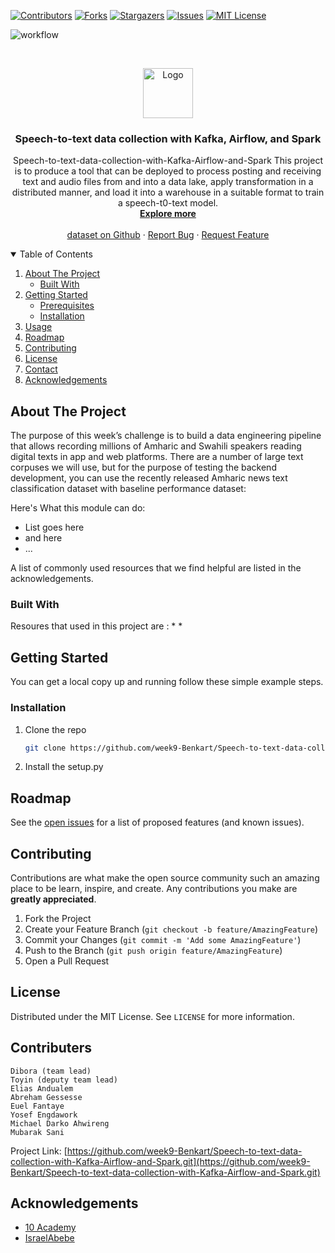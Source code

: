 [![Contributors][contributors-shield]][contributors-url]
[![Forks][forks-shield]][forks-url]
[![Stargazers][stars-shield]][stars-url]
[![Issues][issues-shield]][issues-url]
[![MIT License][license-shield]][license-url]

![workflow](https://github.com/week9-Benkart/Speech-to-text-data-collection-with-Kafka-Airflow-and-Spark/actions/workflows/blank.yml/badge.svg)

<br />
<p align="center">
  <a href="https://github.com/week9-Benkart/Speech-to-text-data-collection-with-Kafka-Airflow-and-Spark">
    <img src="https://www.nicepng.com/png/full/838-8385423_implementing-speech-to-text-in-susi-ios-speech.png" alt="Logo" width="80" height="80">
  </a>

  <h3 align="center">Speech-to-text data collection with Kafka, Airflow, and Spark</h3>

  <p align="center">
Speech-to-text-data-collection-with-Kafka-Airflow-and-Spark
This project is to produce a tool that can be deployed to process posting and receiving text and audio files from and into a data lake, apply transformation in a distributed manner, and load it into a warehouse in a suitable format to train a speech-t0-text model.
    <br />
    <a href="https://medium.com/analytics-vidhya/end-to-end-speech-recognition-model-for-amharic-using-tensorflow-e72e60775bd9"><strong>Explore more </strong></a>
    <br />
    <br />
    <a href="https://github.com/IsraelAbebe/An-Amharic-News-Text-classification-Dataset">dataset on Github</a>
    ·
    <a href="https://github.com/week9-Benkart/Speech-to-text-data-collection-with-Kafka-Airflow-and-Spark/issues">Report Bug</a>
    ·
    <a href="https://github.com/week9-Benkart/Speech-to-text-data-collection-with-Kafka-Airflow-and-Spark/issues">Request Feature</a>
  </p>
</p>



<!-- TABLE OF CONTENTS -->
<details open="open">
  <summary>Table of Contents</summary>
  <ol>
    <li>
      <a href="#about-the-project">About The Project</a>
      <ul>
        <li><a href="#built-with">Built With</a></li>
      </ul>
    </li>
    <li>
      <a href="#getting-started">Getting Started</a>
      <ul>
        <li><a href="#prerequisites">Prerequisites</a></li>
        <li><a href="#installation">Installation</a></li>
      </ul>
    </li>
    <li><a href="#usage">Usage</a></li>
    <li><a href="#roadmap">Roadmap</a></li>
    <li><a href="#contributing">Contributing</a></li>
    <li><a href="#license">License</a></li>
    <li><a href="#contact">Contact</a></li>
    <li><a href="#acknowledgements">Acknowledgements</a></li>
  </ol>
</details>


<!-- ABOUT THE PROJECT -->
## About The Project

The purpose of this week’s challenge is to build a data engineering pipeline that allows recording millions of Amharic and Swahili speakers reading digital texts in app and web platforms. There are a number of large text corpuses we will use, but for the purpose of testing the backend development, you can use the recently released Amharic news text classification dataset with baseline performance dataset:   

Here's What this module can do:
* List goes here
* and here
* ...

A list of commonly used resources that we find helpful are listed in the acknowledgements.

### Built With

Resoures that used in this project are :
* 
* 



<!-- GETTING STARTED -->
## Getting Started

You can get a local copy up and running follow these simple example steps.

### Installation

1. Clone the repo
   ```sh
   git clone https://github.com/week9-Benkart/Speech-to-text-data-collection-with-Kafka-Airflow-and-Spark.git
   ```
2. Install the setup.py 



<!-- USAGE EXAMPLES -->

<!-- ROADMAP -->
## Roadmap

See the [open issues](https://github.com/week9-Benkart/Speech-to-text-data-collection-with-Kafka-Airflow-and-Spark/issues) for a list of proposed features (and known issues).



<!-- CONTRIBUTING -->
## Contributing

Contributions are what make the open source community such an amazing place to be learn, inspire, and create. Any contributions you make are **greatly appreciated**.

1. Fork the Project
2. Create your Feature Branch (`git checkout -b feature/AmazingFeature`)
3. Commit your Changes (`git commit -m 'Add some AmazingFeature'`)
4. Push to the Branch (`git push origin feature/AmazingFeature`)
5. Open a Pull Request



<!-- LICENSE -->
## License

Distributed under the MIT License. See `LICENSE` for more information.



<!-- CONTACT -->
## Contributers
    Dibora (team lead)
    Toyin (deputy team lead)
    Elias Andualem
    Abreham Gessesse
    Euel Fantaye
    Yosef Engdawork
    Michael Darko Ahwireng
    Mubarak Sani

Project Link: [https://github.com/week9-Benkart/Speech-to-text-data-collection-with-Kafka-Airflow-and-Spark.git](https://github.com/week9-Benkart/Speech-to-text-data-collection-with-Kafka-Airflow-and-Spark.git)

<!-- ACKNOWLEDGEMENTS -->
## Acknowledgements
* [10 Academy](https://www.10academy.org/)
* [IsraelAbebe](https://github.com/IsraelAbebe/An-Amharic-News-Text-classification-Dataset)

<!-- MARKDOWN LINKS & IMAGES -->
<!-- https://www.markdownguide.org/basic-syntax/#reference-style-links -->
[stars-url]: https://github.com/week9-Benkart/Speech-to-text-data-collection-with-Kafka-Airflow-and-Spark/stargazers
[issues-shield]: https://img.shields.io/github/issues/week9-Benkart/Speech-to-text-data-collection-with-Kafka-Airflow-and-Spark.svg?style=for-the-badge
[issues-url]: https://github.com/week9-Benkart/Speech-to-text-data-collection-with-Kafka-Airflow-and-Spark/issues
[license-shield]: https://img.shields.io/github/license/week9-Benkart/Speech-to-text-data-collection-with-Kafka-Airflow-and-Spark.svg?style=for-the-badge
[license-url]: https://github.com/week9-Benkart/Speech-to-text-data-collection-with-Kafka-Airflow-and-Spark/blob/main/LICENSE
[contributors-shield]: https://img.shields.io/github/contributors/week9-Benkart/Speech-to-text-data-collection-with-Kafka-Airflow-and-Spark.svg?style=for-the-badge
[contributors-url]: https://github.com/week9-Benkart/Speech-to-text-data-collection-with-Kafka-Airflow-and-Spark/graphs/contributors
[forks-shield]: https://img.shields.io/github/forks/week9-Benkart/Speech-to-text-data-collection-with-Kafka-Airflow-and-Spark.svg?style=for-the-badge
[forks-url]: https://github.com/week9-Benkart/Speech-to-text-data-collection-with-Kafka-Airflow-and-Spark/network/members
[stars-shield]: https://img.shields.io/github/stars/week9-Benkart/Speech-to-text-data-collection-with-Kafka-Airflow-and-Spark.svg?style=for-the-badge
[stars-url]: https://github.com/week9-Benkart/Speech-to-text-data-collection-with-Kafka-Airflow-and-Spark/stargazers
[product-screenshot]: images/screenshot.png
